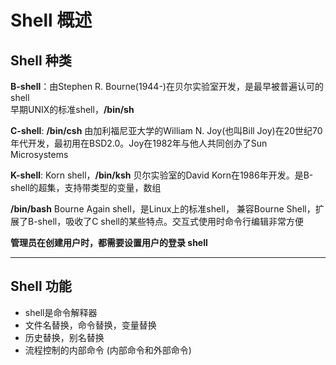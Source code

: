 # Shell 概述
## Shell 种类
**B-shell**：由Stephen R. Bourne(1944-)在贝尔实验室开发，是最早被普遍认可的shell  
早期UNIX的标准shell，**/bin/sh**  

**C-shell**: **/bin/csh** 由加利福尼亚大学的William N. Joy(也叫Bill Joy)在20世纪70年代开发，最初用在BSD2.0。Joy在1982年与他人共同创办了Sun Microsystems  

**K-shell**: Korn shell，**/bin/ksh** 贝尔实验室的David Korn在1986年开发。是B-shell的超集，支持带类型的变量，数组  

**/bin/bash** Bourne Again shell，是Linux上的标准shell， 兼容Bourne Shell，扩展了B-shell，吸收了C shell的某些特点。交互式使用时命令行编辑非常方便  

**管理员在创建用户时，都需要设置用户的登录 shell**  

-----------------
## Shell 功能
* shell是命令解释器  
* 文件名替换，命令替换，变量替换  
* 历史替换，别名替换  
* 流程控制的内部命令 (内部命令和外部命令)  